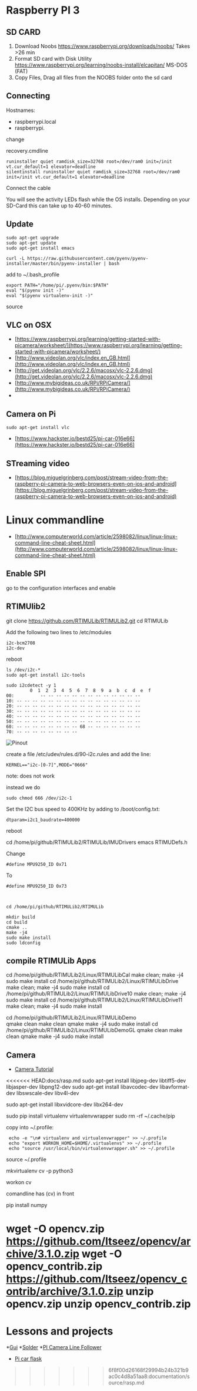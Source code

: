 
# Raspberry PI 3

## SD CARD

1. Download Noobs https://www.raspberrypi.org/downloads/noobs/ Takes >26 min
2. Format SD card with Disk Utility
   https://www.raspberrypi.org/learning/noobs-install/elcapitan/ MS-DOS (FAT) 
3. Copy Files, Drag all files from the NOOBS folder onto the sd card


## Connecting

Hostnames:

* raspberrypi.local 
* raspberrypi.

change

recovery.cmdline



	runinstaller quiet ramdisk_size=32768 root=/dev/ram0 init=/init vt.cur_default=1 elevator=deadline
	silentinstall runinstaller quiet ramdisk_size=32768 root=/dev/ram0 init=/init vt.cur_default=1 elevator=deadline
	

Connect the cable
	
You will see the activity LEDs flash while the OS installs.  Depending on your SD-Card this can take up to 40-60 minutes.

## Update

	sudo apt-get upgrade
	sudo apt-get update
	sudo apt-get install emacs

	curl -L https://raw.githubusercontent.com/pyenv/pyenv-installer/master/bin/pyenv-installer | bash
	
add to ~/.bash_profile	
	
	export PATH="/home/pi/.pyenv/bin:$PATH"
	eval "$(pyenv init -)"
	eval "$(pyenv virtualenv-init -)"

source 


## VLC on OSX

* [https://www.raspberrypi.org/learning/getting-started-with-picamera/worksheet/](https://www.raspberrypi.org/learning/getting-started-with-picamera/worksheet/)
* [http://www.videolan.org/vlc/index.en_GB.html](http://www.videolan.org/vlc/index.en_GB.html)
* [http://get.videolan.org/vlc/2.2.6/macosx/vlc-2.2.6.dmg](http://get.videolan.org/vlc/2.2.6/macosx/vlc-2.2.6.dmg)
* [http://www.mybigideas.co.uk/RPi/RPiCamera/](http://www.mybigideas.co.uk/RPi/RPiCamera/)
* 
## Camera on Pi

	sudo apt-get install vlc

* [https://www.hackster.io/bestd25/pi-car-016e66](https://www.hackster.io/bestd25/pi-car-016e66)

## STreaming video

* [https://blog.miguelgrinberg.com/post/stream-video-from-the-raspberry-pi-camera-to-web-browsers-even-on-ios-and-android](https://blog.miguelgrinberg.com/post/stream-video-from-the-raspberry-pi-camera-to-web-browsers-even-on-ios-and-android)

# Linux commandline

* [http://www.computerworld.com/article/2598082/linux/linux-linux-command-line-cheat-sheet.html](http://www.computerworld.com/article/2598082/linux/linux-linux-command-line-cheat-sheet.html)



## Enable SPI

go to the configuration interfaces and enable
   
## RTIMUlib2

  git clone https://github.com/RTIMULib/RTIMULib2.git
  cd RTIMULib

Add the following two lines to /etc/modules

	i2c-bcm2708
	i2c-dev

reboot

	ls /dev/i2c-*
	sudo apt-get install i2c-tools

	sudo i2cdetect -y 1
     	     0  1  2  3  4  5  6  7  8  9  a  b  c  d  e  f
	00:          -- -- -- -- -- -- -- -- -- -- -- -- -- 
	10: -- -- -- -- -- -- -- -- -- -- -- -- -- -- -- -- 
	20: -- -- -- -- -- -- -- -- -- -- -- -- -- -- -- -- 
	30: -- -- -- -- -- -- -- -- -- -- -- -- -- -- -- -- 
	40: -- -- -- -- -- -- -- -- -- -- -- -- -- -- -- -- 
	50: -- -- -- -- -- -- -- -- -- -- -- -- -- -- -- -- 
	60: -- -- -- -- -- -- -- -- 68 -- -- -- -- -- -- -- 
	70: -- -- -- -- -- -- -- --

![Pinout](images/rasp3.png)

create a file /etc/udev/rules.d/90-i2c.rules and add the line:

    KERNEL=="i2c-[0-7]",MODE="0666"

note: does not work

instead we do

    sudo chmod 666 /dev/i2c-1 


Set the I2C bus speed to 400KHz by adding to /boot/config.txt:

    dtparam=i2c1_baudrate=400000

reboot


   cd /home/pi/github/RTIMULib2/RTIMULib/IMUDrivers
   emacs RTIMUDefs.h

Change

    #define MPU9250_ID 0x71

To

    #define MPU9250_ID 0x73



	cd /home/pi/github/RTIMULib2/RTIMULib

	mkdir build
	cd build
	cmake ..
	make -j4
	sudo make install
	sudo ldconfig

## compile RTIMULib Apps

   cd /home/pi/github/RTIMULib2/Linux/RTIMULibCal
   make clean; make -j4
   sudo make install
   cd /home/pi/github/RTIMULib2/Linux/RTIMULibDrive
   make clean; make -j4
   sudo make install
   cd /home/pi/github/RTIMULib2/Linux/RTIMULibDrive10
   make clean; make -j4
   sudo make install
   cd /home/pi/github/RTIMULib2/Linux/RTIMULibDrive11
   make clean; make -j4
   sudo make install


   cd /home/pi/github/RTIMULib2/Linux/RTIMULibDemo    
   qmake clean
   make clean
   qmake
   make -j4
   sudo make install
   cd /home/pi/github/RTIMULib2/Linux/RTIMULibDemoGL
   qmake clean
   make clean
   qmake
   make -j4
   sudo make install



## Camera

* [Camera Tutorial](https://www.raspberrypi.org/learning/getting-started-with-picamera/worksheet/)

<<<<<<< HEAD:docs/rasp.md
sudo apt-get install libjpeg-dev libtiff5-dev libjasper-dev libpng12-dev
sudo apt-get install libavcodec-dev libavformat-dev libswscale-dev libv4l-dev

sudo apt-get install libxvidcore-dev libx264-dev

sudo pip install virtualenv virtualenvwrapper
sudo rm -rf ~/.cache/pip

copy into ~/.profile:

     echo -e "\n# virtualenv and virtualenvwrapper" >> ~/.profile
     echo "export WORKON_HOME=$HOME/.virtualenvs" >> ~/.profile
     echo "source /usr/local/bin/virtualenvwrapper.sh" >> ~/.profile

source ~/.profile

mkvirtualenv cv -p python3

workon cv

comandline has (cv) in front


pip install numpy

wget -O opencv.zip https://github.com/Itseez/opencv/archive/3.1.0.zip
wget -O opencv_contrib.zip https://github.com/Itseez/opencv_contrib/archive/3.1.0.zip
unzip opencv.zip
unzip opencv_contrib.zip
=======

# Lessons and projects

*[Gui](https://www.raspberrypi.org/learning/getting-started-with-guis/worksheet/)
*[Solder](https://www.raspberrypi.org/learning/getting-started-with-guis/)
*[PI Camera Line Follower](https://www.raspberrypi.org/blog/an-image-processing-robot-for-robocup-junior/)
* [Pi car flask](https://circuitdigest.com/microcontroller-projects/web-controlled-raspberry-pi-surveillance-robot)
>>>>>>> 6f8f00d26168f29994b24b321b9ac0c4d8a51aa8:documentation/source/rasp.md
